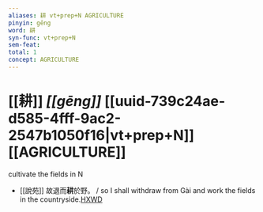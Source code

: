 ```yaml
---
aliases: 耕 vt+prep+N AGRICULTURE
pinyin: gēng
word: 耕
syn-func: vt+prep+N
sem-feat: 
total: 1
concept: AGRICULTURE 
---
```

# [[耕]] *[[gēng]]*  [[uuid-739c24ae-d585-4fff-9ac2-2547b1050f16|vt+prep+N]] [[AGRICULTURE]]
cultivate the fields in N
 - [[說苑]] 故退而**耕**於野。
                     / so I shall withdraw from Gài and work the fields in the countryside.[HXWD](https://hxwd.org/textview.html?location=CH1a0907_CHANT_004-22a.22)